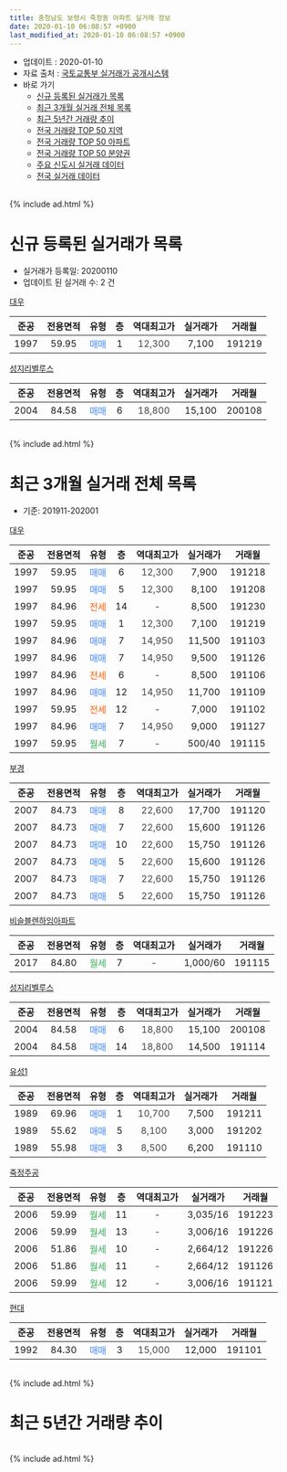 ```yaml
---
title: 충청남도 보령시 죽정동 아파트 실거래 정보
date: 2020-01-10 06:08:57 +0900
last_modified_at: 2020-01-10 06:08:57 +0900
---
```


* 업데이트 : 2020-01-10
* 자료 출처 : [국토교통부 실거래가 공개시스템](http://rt.molit.go.kr)
* 바로 가기
    * [신규 등록된 실거래가 목록](#신규-등록된-실거래가-목록)
    * [최근 3개월 실거래 전체 목록](#최근-3개월-실거래-전체-목록)
    * [최근 5년간 거래량 추이](#최근-5년간-거래량-추이)
    * [전국 거래량 TOP 50 지역](https://inasie.github.io/apt-trade-info/최근-3개월-전국에서-가장-거래가-많이-발생한-지역)
    * [전국 거래량 TOP 50 아파트](https://inasie.github.io/apt-trade-info/최근-3개월-전국에서-가장-거래가-많이-발생한-아파트)
    * [전국 거래량 TOP 50 분양권](https://inasie.github.io/apt-trade-info/최근-3개월-전국에서-가장-거래가-많이-발생한-분양권)
    * [주요 신도시 실거래 데이터](https://inasie.github.io/apt-trade-info/주요-신도시)
    * [전국 실거래 데이터](https://inasie.github.io/apt-trade-info/전국)
<br>
{% include ad.html %}
<br>

# 신규 등록된 실거래가 목록
* 실거래가 등록일: 20200110
* 업데이트 된 실거래 수: 2 건


[대우](https://search.naver.com/search.naver?query=%EC%B6%A9%EC%B2%AD%EB%82%A8%EB%8F%84+%EB%B3%B4%EB%A0%B9%EC%8B%9C+%EC%A3%BD%EC%A0%95%EB%8F%99+%EB%8C%80%EC%9A%B0)

|준공|전용면적|유형|층|역대최고가|실거래가|거래월|
|:---:|:---:|:---:|:---:|:---:|:---:|:---:|
|1997|59.95|<span style="color:#4285f3">매매</span>|1|<span style="color:#444444">12,300</span>|7,100|191219|

[성지리벨루스](https://search.naver.com/search.naver?query=%EC%B6%A9%EC%B2%AD%EB%82%A8%EB%8F%84+%EB%B3%B4%EB%A0%B9%EC%8B%9C+%EC%A3%BD%EC%A0%95%EB%8F%99+%EC%84%B1%EC%A7%80%EB%A6%AC%EB%B2%A8%EB%A3%A8%EC%8A%A4)

|준공|전용면적|유형|층|역대최고가|실거래가|거래월|
|:---:|:---:|:---:|:---:|:---:|:---:|:---:|
|2004|84.58|<span style="color:#4285f3">매매</span>|6|<span style="color:#444444">18,800</span>|15,100|200108|


<br>
{% include ad.html %}
<br>

# 최근 3개월 실거래 전체 목록
* 기준: 201911-202001


[대우](https://search.naver.com/search.naver?query=%EC%B6%A9%EC%B2%AD%EB%82%A8%EB%8F%84+%EB%B3%B4%EB%A0%B9%EC%8B%9C+%EC%A3%BD%EC%A0%95%EB%8F%99+%EB%8C%80%EC%9A%B0)

|준공|전용면적|유형|층|역대최고가|실거래가|거래월|
|:---:|:---:|:---:|:---:|:---:|:---:|:---:|
|1997|59.95|<span style="color:#4285f3">매매</span>|6|<span style="color:#444444">12,300</span>|7,900|191218|
|1997|59.95|<span style="color:#4285f3">매매</span>|5|<span style="color:#444444">12,300</span>|8,100|191208|
|1997|84.96|<span style="color:#ff5a00">전세</span>|14|<span style="color:#444444">-</span>|8,500|191230|
|1997|59.95|<span style="color:#4285f3">매매</span>|1|<span style="color:#444444">12,300</span>|7,100|191219|
|1997|84.96|<span style="color:#4285f3">매매</span>|7|<span style="color:#444444">14,950</span>|11,500|191103|
|1997|84.96|<span style="color:#4285f3">매매</span>|7|<span style="color:#444444">14,950</span>|9,500|191126|
|1997|84.96|<span style="color:#ff5a00">전세</span>|6|<span style="color:#444444">-</span>|8,500|191106|
|1997|84.96|<span style="color:#4285f3">매매</span>|12|<span style="color:#444444">14,950</span>|11,700|191109|
|1997|59.95|<span style="color:#ff5a00">전세</span>|12|<span style="color:#444444">-</span>|7,000|191102|
|1997|84.96|<span style="color:#4285f3">매매</span>|7|<span style="color:#444444">14,950</span>|9,000|191127|
|1997|59.95|<span style="color:#34a853">월세</span>|7|<span style="color:#444444">-</span>|500/40|191115|

[부경](https://search.naver.com/search.naver?query=%EC%B6%A9%EC%B2%AD%EB%82%A8%EB%8F%84+%EB%B3%B4%EB%A0%B9%EC%8B%9C+%EC%A3%BD%EC%A0%95%EB%8F%99+%EB%B6%80%EA%B2%BD)

|준공|전용면적|유형|층|역대최고가|실거래가|거래월|
|:---:|:---:|:---:|:---:|:---:|:---:|:---:|
|2007|84.73|<span style="color:#4285f3">매매</span>|8|<span style="color:#444444">22,600</span>|17,700|191120|
|2007|84.73|<span style="color:#4285f3">매매</span>|7|<span style="color:#444444">22,600</span>|15,600|191126|
|2007|84.73|<span style="color:#4285f3">매매</span>|10|<span style="color:#444444">22,600</span>|15,750|191126|
|2007|84.73|<span style="color:#4285f3">매매</span>|5|<span style="color:#444444">22,600</span>|15,600|191126|
|2007|84.73|<span style="color:#4285f3">매매</span>|7|<span style="color:#444444">22,600</span>|15,750|191126|
|2007|84.73|<span style="color:#4285f3">매매</span>|5|<span style="color:#444444">22,600</span>|15,750|191126|

[비슬블렌하임아파트](https://search.naver.com/search.naver?query=%EC%B6%A9%EC%B2%AD%EB%82%A8%EB%8F%84+%EB%B3%B4%EB%A0%B9%EC%8B%9C+%EC%A3%BD%EC%A0%95%EB%8F%99+%EB%B9%84%EC%8A%AC%EB%B8%94%EB%A0%8C%ED%95%98%EC%9E%84%EC%95%84%ED%8C%8C%ED%8A%B8)

|준공|전용면적|유형|층|역대최고가|실거래가|거래월|
|:---:|:---:|:---:|:---:|:---:|:---:|:---:|
|2017|84.80|<span style="color:#34a853">월세</span>|7|<span style="color:#444444">-</span>|1,000/60|191115|

[성지리벨루스](https://search.naver.com/search.naver?query=%EC%B6%A9%EC%B2%AD%EB%82%A8%EB%8F%84+%EB%B3%B4%EB%A0%B9%EC%8B%9C+%EC%A3%BD%EC%A0%95%EB%8F%99+%EC%84%B1%EC%A7%80%EB%A6%AC%EB%B2%A8%EB%A3%A8%EC%8A%A4)

|준공|전용면적|유형|층|역대최고가|실거래가|거래월|
|:---:|:---:|:---:|:---:|:---:|:---:|:---:|
|2004|84.58|<span style="color:#4285f3">매매</span>|6|<span style="color:#444444">18,800</span>|15,100|200108|
|2004|84.58|<span style="color:#4285f3">매매</span>|14|<span style="color:#444444">18,800</span>|14,500|191114|

[유성1](https://search.naver.com/search.naver?query=%EC%B6%A9%EC%B2%AD%EB%82%A8%EB%8F%84+%EB%B3%B4%EB%A0%B9%EC%8B%9C+%EC%A3%BD%EC%A0%95%EB%8F%99+%EC%9C%A0%EC%84%B11)

|준공|전용면적|유형|층|역대최고가|실거래가|거래월|
|:---:|:---:|:---:|:---:|:---:|:---:|:---:|
|1989|69.96|<span style="color:#4285f3">매매</span>|1|<span style="color:#444444">10,700</span>|7,500|191211|
|1989|55.62|<span style="color:#4285f3">매매</span>|5|<span style="color:#444444">8,100</span>|3,000|191202|
|1989|55.98|<span style="color:#4285f3">매매</span>|3|<span style="color:#444444">8,500</span>|6,200|191110|

[죽정주공](https://search.naver.com/search.naver?query=%EC%B6%A9%EC%B2%AD%EB%82%A8%EB%8F%84+%EB%B3%B4%EB%A0%B9%EC%8B%9C+%EC%A3%BD%EC%A0%95%EB%8F%99+%EC%A3%BD%EC%A0%95%EC%A3%BC%EA%B3%B5)

|준공|전용면적|유형|층|역대최고가|실거래가|거래월|
|:---:|:---:|:---:|:---:|:---:|:---:|:---:|
|2006|59.99|<span style="color:#34a853">월세</span>|11|<span style="color:#444444">-</span>|3,035/16|191223|
|2006|59.99|<span style="color:#34a853">월세</span>|13|<span style="color:#444444">-</span>|3,006/16|191226|
|2006|51.86|<span style="color:#34a853">월세</span>|10|<span style="color:#444444">-</span>|2,664/12|191226|
|2006|51.86|<span style="color:#34a853">월세</span>|11|<span style="color:#444444">-</span>|2,664/12|191126|
|2006|59.99|<span style="color:#34a853">월세</span>|12|<span style="color:#444444">-</span>|3,006/16|191121|

[현대](https://search.naver.com/search.naver?query=%EC%B6%A9%EC%B2%AD%EB%82%A8%EB%8F%84+%EB%B3%B4%EB%A0%B9%EC%8B%9C+%EC%A3%BD%EC%A0%95%EB%8F%99+%ED%98%84%EB%8C%80)

|준공|전용면적|유형|층|역대최고가|실거래가|거래월|
|:---:|:---:|:---:|:---:|:---:|:---:|:---:|
|1992|84.30|<span style="color:#4285f3">매매</span>|3|<span style="color:#444444">15,000</span>|12,000|191101|


<br>
{% include ad.html %}
<br>

# 최근 5년간 거래량 추이


<div style="width:100%;">
    <canvas id="deal_progress" height="200"></canvas>
</div>

<script>
new Chart(document.getElementById("deal_progress"), {
    type: 'line',
    data: {
        labels: ['201501','201502','201503','201504','201505','201506','201507','201508','201509','201510','201511','201512','201601','201602','201603','201604','201605','201606','201607','201608','201609','201610','201611','201612','201701','201702','201703','201704','201705','201706','201707','201708','201709','201710','201711','201712','201801','201802','201803','201804','201805','201806','201807','201808','201809','201810','201811','201812','201901','201902','201903','201904','201905','201906','201907','201908','201909','201910','201911','201912','202001'],
        datasets: [{
            label: '매매',
            pointRadius: 1,
            data: [10, 8, 18, 11, 13, 12, 10, 10, 14, 11, 8, 8, 13, 7, 10, 10, 5, 17, 9, 13, 7, 4, 8, 2, 4, 6, 4, 6, 3, 8, 10, 20, 9, 11, 9, 2, 5, 4, 9, 3, 8, 7, 4, 5, 4, 5, 5, 3, 5, 7, 7, 8, 6, 4, 5, 6, 6, 7, 13, 5, 1],
            borderColor: "rgba(255, 201, 14, 1)",
            backgroundColor: "rgba(255, 201, 14, 0.5)",
            fill: false,
            lineTension: 0
        },{
            label: '전월세',
            pointRadius: 1,
            data: [2, 1, 6, 3, 5, 4, 7, 3, 1, 3, 4, 2, 3, 4, 5, 3, 3, 7, 10, 2, 1, 2, 5, 6, 9, 3, 4, 7, 7, 1, 4, 11, 8, 3, 10, 3, 4, 7, 5, 3, 9, 7, 12, 4, 6, 5, 1, 3, 5, 8, 3, 5, 7, 1, 1, 6, 8, 2, 6, 4, 0],
            borderColor: "rgba(0, 141, 185, 1)",
            backgroundColor: "rgba(0, 141, 185, 0.5)",
            fill: false,
            lineTension: 0
        }
        ]
    },
    options: {
        responsive: true,
        title: {
            display: false
        },
        tooltips: {
            mode: 'index',
            intersect: false
        },
        hover: {
            mode: 'nearest',
            intersect: true
        },
        scales: {
            xAxes: [{
                display: true,
                scaleLabel: {
                    display: true,
                    labelString: '년/월'
                }
            }],
            yAxes: [{
                display: true,
                ticks: {
                    suggestedMin: 0,
                },
                scaleLabel: {
                    display: true,
                    labelString: '실거래 수'
                }
            }]
        }
    }
});

</script>


<br>
{% include ad.html %}
<br>

